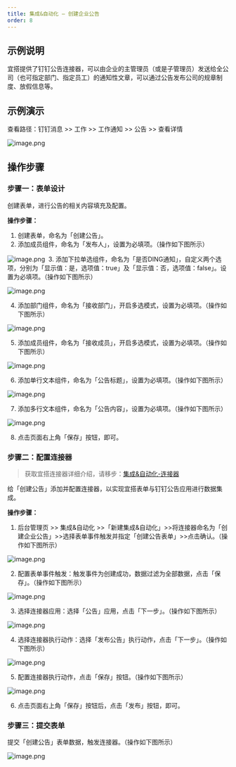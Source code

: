 ```yaml
---
title: 集成&自动化 — 创建企业公告
order: 8
---
```


## 示例说明

宜搭提供了钉钉公告连接器，可以由企业的主管理员（或是子管理员）发送给全公司（也可指定部门、指定员工）的通知性文章，可以通过公告发布公司的规章制度、放假信息等。

## 示例演示

查看路径：钉钉消息 >> 工作 >> 工作通知 >> 公告 >> 查看详情

![image.png](https://img.alicdn.com/imgextra/i2/O1CN01nxX2ny1UulnZ6196e_!!6000000002578-2-tps-1920-1038.png)

## 操作步骤
### 步骤一：表单设计

创建表单，进行公告的相关内容填充及配置。

**操作步骤：**

1. 创建表单，命名为「创建公告」。
2. 添加成员组件，命名为「发布人」，设置为必填项。（操作如下图所示）

![image.png](https://img.alicdn.com/imgextra/i4/O1CN0119RcNJ24fUktwGDzs_!!6000000007418-2-tps-1046-518.png)
​
3. 添加下拉单选组件，命名为「是否DING通知」，自定义两个选项，分别为「显示值：是，选项值：true」及「显示值：否，选项值：false」。设置为必填项。（操作如下图所示）

![image.png](https://img.alicdn.com/imgextra/i1/O1CN015Qceht1lgtGLdLR9c_!!6000000004849-2-tps-1046-535.png)

4. 添加部门组件，命名为「接收部门」，开启多选模式，设置为必填项。（操作如下图所示）

![image.png](https://img.alicdn.com/imgextra/i4/O1CN01BdWmV41PvA3ZeCeS0_!!6000000001902-2-tps-1046-517.png)

5. 添加成员组件，命名为「接收成员」，开启多选模式，设置为必填项。（操作如下图所示）

![image.png](https://img.alicdn.com/imgextra/i3/O1CN01pBwnxw1aEWy0YJslE_!!6000000003298-2-tps-1046-518.png)

6. 添加单行文本组件，命名为「公告标题」，设置为必填项。（操作如下图所示）

![image.png](https://img.alicdn.com/imgextra/i2/O1CN014A4AwE1q6JiMes6lD_!!6000000005446-2-tps-1046-517.png)

7. 添加多行文本组件，命名为「公告内容」，设置为必填项。（操作如下图所示）

![image.png](https://img.alicdn.com/imgextra/i2/O1CN0160jdVf1Id78hUe30S_!!6000000000915-2-tps-1046-517.png)

8. 点击页面右上角「保存」按钮，即可。

### 步骤二：配置连接器

> 获取宜搭连接器详细介绍，请移步：[集成&自动化-连接器](https://www.yuque.com/yida/support/zevvr1?view=doc_embed)

给「创建公告」添加并配置连接器，以实现宜搭表单与钉钉公告应用进行数据集成。

**操作步骤：**

1. 后台管理页 >> 集成&自动化 >>「新建集成&自动化」>>将连接器命名为「创建企业公告」>>选择表单事件触发并指定「创建公告表单」>>点击确认。（操作如下图所示）

![image.png](https://img.alicdn.com/imgextra/i3/O1CN01USP3JG1WaHJAU3ZtP_!!6000000002804-2-tps-1046-579.png)

2. 配置表单事件触发：触发事件为创建成功，数据过滤为全部数据，点击「保存」。（操作如下图所示）

![image.png](https://img.alicdn.com/imgextra/i1/O1CN01dmJCja24UVFhixq9F_!!6000000007394-2-tps-1920-949.png)

3. 选择连接器应用：选择「公告」应用，点击「下一步」。（操作如下图所示）

![image.png](https://img.alicdn.com/imgextra/i1/O1CN01FRB8iE1OrD1eD4qDu_!!6000000001758-2-tps-1046-517.png)

4. 选择连接器执行动作：选择「发布公告」执行动作，点击「下一步」。（操作如下图所示）

![image.png](https://img.alicdn.com/imgextra/i2/O1CN01cED0JO1jPpHFuzCyT_!!6000000004541-2-tps-1920-950.png)

5. 配置连接器执行动作，点击「保存」按钮。（操作如下图所示）

![image.png](https://img.alicdn.com/imgextra/i1/O1CN01wGbdBM1t90tWR8XwI_!!6000000005858-2-tps-1920-950.png)

6. 点击页面右上角「保存」按钮后，点击「发布」按钮，即可。

### 步骤三：提交表单
提交「创建公告」表单数据，触发连接器。（操作如下图所示）

![image.png](https://img.alicdn.com/imgextra/i2/O1CN01JnmVRJ1CxMxoil0vT_!!6000000000147-2-tps-1920-950.png)

